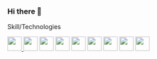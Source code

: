 ### Hi there 👋



Skill/Technologies
<div style="display: flex; flex-direction: column">
<div style="display: inline-block">
  <a href="https://developer.mozilla.org/en-US/docs/Web/JavaScript"> <img style="height:32px;"  src="https://cdn.jsdelivr.net/gh/devicons/devicon/icons/javascript/javascript-original.svg" /> </a>
  
   <a href="https://pt-br.react.dev/blog/2023/03/16/introducing-react-dev">
  <img style="height:32px;"  src="https://cdn.jsdelivr.net/gh/devicons/devicon/icons/react/react-original.svg" /></a>

  <a href="https://nodejs.org/en">
  <img style="height: 32px;" src="https://cdn.jsdelivr.net/gh/devicons/devicon/icons/nodejs/nodejs-original.svg" /></a>
  
   <a href="https://www.python.org">
  <img style="height: 32px;" src="https://cdn.jsdelivr.net/gh/devicons/devicon/icons/python/python-original.svg" /></a>
  
   <a href="https://cplusplus.com">
  <img style="height: 32px;" src="https://cdn.jsdelivr.net/gh/devicons/devicon/icons/cplusplus/cplusplus-original.svg" /></a>

  <div style="display: inline-block">
  <a href="https://www.mongodb.com">
  <img style="height:32px;"  src="https://cdn.jsdelivr.net/gh/devicons/devicon/icons/mongodb/mongodb-original.svg" /></a>
  </div>
  <div style="display: inline-block">
   <a href="https://www.figma.com">
  <img style="height: 32px;" src="https://cdn.jsdelivr.net/gh/devicons/devicon/icons/figma/figma-original.svg" /></a>
  
   <a href="https://git-scm.com">
  <img style="height: 32px;" src="https://cdn.jsdelivr.net/gh/devicons/devicon/icons/git/git-original.svg" /></a>
  
   <a href="https://github.com">
  <img style="height: 32px;" src="https://cdn.jsdelivr.net/gh/devicons/devicon/icons/github/github-original.svg" /></a>
  </div>
   
  
</div>
          
          
          
          
          
          
  
</div>
